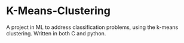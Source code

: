 # K-Means-Clustering
A project in ML to address classification problems, using the k-means clustering.
Written in both C and python.
